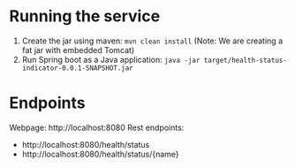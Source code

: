# Running the service
1. Create the jar using maven: `mvn clean install` (Note: We are creating a fat jar with embedded Tomcat)
2. Run Spring boot as a Java application: `java -jar target/health-status-indicator-0.0.1-SNAPSHOT.jar`

# Endpoints
Webpage: http://localhost:8080
Rest endpoints:
 - http://localhost:8080/health/status
 - http://localhost:8080/health/status/{name}